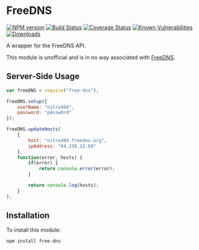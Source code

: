 # FreeDNS

[![NPM version][npm-version-image]][npm-url]
[![Build Status][build-status-image]][build-status-url]
[![Coverage Status][coverage-image]][coverage-url]
[![Known Vulnerabilities][snyk-image]][snyk-url]
[![Downloads][npm-downloads-image]][npm-url]

A wrapper for the FreeDNS API.

This module is unofficial and is in no way associated with [FreeDNS](https://freedns.afraid.org).

## Server-Side Usage

```javascript
var freeDNS = require("free-dns");

freeDNS.setup({
	userName: "nitro404",
	password: "p4ssw0rd"
});

freeDNS.updateHosts(
	{
		host: "nitro404.freedns.org",
		ipAddress: "64.230.32.69"
	},
	function(error, hosts) {
		if(error) {
			return console.error(error);
		}

		return console.log(hosts);
	}
);
```

## Installation

To install this module:
```bash
npm install free-dns
```

[npm-url]: https://www.npmjs.com/package/free-dns
[npm-version-image]: https://img.shields.io/npm/v/free-dns.svg
[npm-downloads-image]: http://img.shields.io/npm/dm/free-dns.svg

[build-status-url]: https://travis-ci.org/nitro404/free-dns
[build-status-image]: https://travis-ci.org/nitro404/free-dns.svg?branch=master

[coverage-url]: https://coveralls.io/github/nitro404/free-dns?branch=master
[coverage-image]: https://coveralls.io/repos/github/nitro404/free-dns/badge.svg?branch=master

[snyk-url]: https://snyk.io/test/github/nitro404/free-dns?targetFile=package.json
[snyk-image]: https://snyk.io/test/github/nitro404/free-dns/badge.svg?targetFile=package.json

